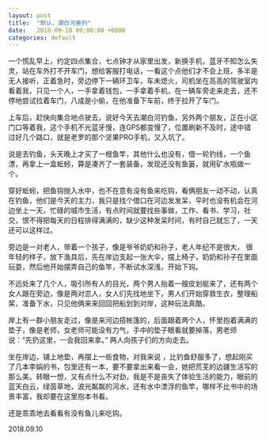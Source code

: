 ```yaml
---
layout: post
title:  "默认，潮白河垂钓"
date:   2018-09-10 00:00:00 +0800
categories: default
---
```



一个慌乱早上，约定四点集合，七点钟才从家里出发，新换手机，蓝牙不知怎么失灵，站在车外打不开车门，想给客服打电话，一看这个点他们才不会上班，多半是无人接听，正着急时，旁边停下一辆环卫车，车未熄火，司机坐在高高的驾驶室内看着我，只见一个人，一手拿着钱包，一手拿着手机，在一辆车旁走来走去，还不停地尝试拉着车门，八成是小偷，在他准备下车前，终于拉开了车门。

上车后，赶快向集合地点驶去，说好今天去潮白河钓鱼，另外两个朋友，正在小区门口等着我，这个手机不光蓝牙慢，连GPS都变慢了，位置刷新不及时，途中错过好几个路口，就是老罗的那个坚果PRO手机，又入坑了。

说是去钓鱼，头天晚上才买了一根鱼竿，其他什么也没有，借一轮钓线，一个鱼漂，再拿上一盒蚯蚓，算是凑齐了一套装备，发现还没有鱼篓，就用矿水瓶做一个。

穿好蚯蚓，把鱼钩抛入水中，也不在意有没有鱼来吃钩，看俩朋友一动不动，认真在钓鱼，他们是今天的主力，我只是找个借口在河边发发呆，平时也没有机会在河边坐上一天，忙碌的城市生活，有点时间就要找些事做，工作、看书、学习，社交，恨不得把每天的日程排得满满的，缺少这种发呆时间，有时自己就忘了，一天还可以这样过。

旁边是一对老人，带着一个孩子，像是爷爷奶奶和孙子，老人年纪不是很大，
很年轻的样子，放下渔具后，先在岸边支起一张大伞，摆上椅子，奶奶和孙子在里面玩耍，然后他开始摆弄自己的鱼竿，不断试水深浅，开始下钩。

不远处来了几个人，吸引所有人的目光，两个男人抬着一艘皮划艇来了，还有两个女人跟在旁边，像是两对恋人，女人们先找地坐下，男人们开始穿救生衣，整理船桨，准备下水，只见他俩来来回回把船划到对岸，这种玩法真酷。

岸上有一群小朋友走过，像是来河边搭帐篷的，后面跟着两个人，怀里抱着满满的垫子，像是老师，女老师可能没有力气，手中的垫子眼看就要掉落，男老师说：“先扔这里，一会我回来拿。” 两人向孩子们的方向走去。

坐在岸边，铺上地垫，再摆上一些食物，对我来说 ，比钓鱼舒服多了，想起刚买了几本李娟的书，包里还有一本，要不要拿出来看一会，她把荒芜的边疆生活写的那么美。转眼一想，又有点什么不对劲，我是不是丧失了体验生活的能力，眼前的蓝天白云，绿茵草地，波光粼粼的河水，还有水中漂浮的鱼竿，哪样不比书中的场景丰富，我却要在这里抱本书看。

还是乖乖地去看看有没有鱼儿来吃钩。

2018.09.10